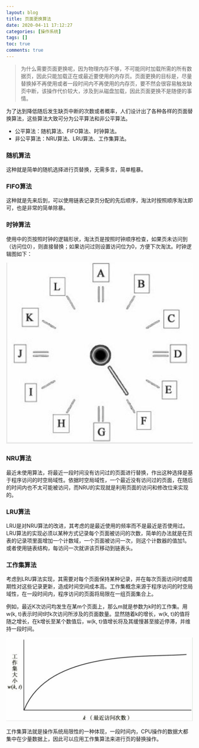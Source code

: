 ```yaml
---
layout: blog
title: 页面更换算法
date: 2020-04-11 17:12:27
categories: [操作系统]
tags: []
toc: true
comments: true
---
```


> 为什么需要页面更换呢，因为物理内存不够，不可能同时加载所需的所有数据页，因此只能加载正在或最近要使用的内存页。页面更换的目标是，尽量替换掉不再使用或者一段时间内不再使用的内存页，要不然会很容易触发缺页中断，该操作代价较大，涉及到从磁盘加载，因此页面更换不是随便的事情。

为了达到降低随后发生缺页中断的次数或者概率，人们设计出了各种各样的页面替换算法，这些算法大致可分为公平算法和非公平算法。
- 公平算法：随机算法、FIFO算法、时钟算法。
- 非公平算法：NRU算法、LRU算法、工作集算法。

### 随机算法

这种就是简单的随机选择进行页替换，无需多言，简单粗暴。

### FIFO算法

这种就是先来后到，可以使用链表记录页分配的先后顺序，淘汰时按照顺序淘汰即可，也是非常的简单除暴。

### 时钟算法

使用中的页按照时钟的逻辑形状，淘汰页是按照时钟顺序检查，如果页未访问到（访问位0），则直接替换；如果访问过则设置访问位为0，方便下次淘汰。时钟逻辑图如下：

![image-20200411171144181](_image/页面更换算法/image-20200411171144181.png)

### NRU算法

最近未使用算法，将最近一段时间没有访问过的页面进行替换，作出这种选择是基于程序访问的时空局域性。依据时空局域性，一个最近没有访问过的页面，在随后的时间内也不太可能被访问，而NRU的实现就是利用页面的访问和修改位来实现的。

### LRU算法

LRU是对NRU算法的改进，其考虑的是最近使用的频率而不是最近是否使用过。LRU算法的实现必须以某种方式记录每个页面被访问的次数，简单的办法就是在页表的记录项里面增加一个计数域，一个页面被访问一次，则这个计数器的值加1。或者使用链表结构，每访问一次就讲该页移动到链表头。

### 工作集算法

考虑到LRU算法实现，其需要对每个页面保持某种记录，并在每次页面访问时或周期性对这些记录更新，造成时间空间成本高。工作集概念来源于程序访问的时空局域性，在一段时间内，程序访问的页面将局限在一组页面集合上。

例如，最近K次访问均发生在某m个页面上，那么m就是参数为k时的工作集。用w(k, t)表示时间t时k次访问所涉及的页面数量。显然随着k的增长，w(k, t)的值将随之增长，在k增长至某个数值后，w(k, t)值增长将及其缓慢甚至接近停滞，并维持一段时间。

![image-20200411171208269](_image/页面更换算法/image-20200411171208269.png)

工作集算法就是操作系统局限性的一种体现，一段时间内，CPU操作的数据大都集中在少量数据上，因此可以应用工作集算法来进行页的替换操作。